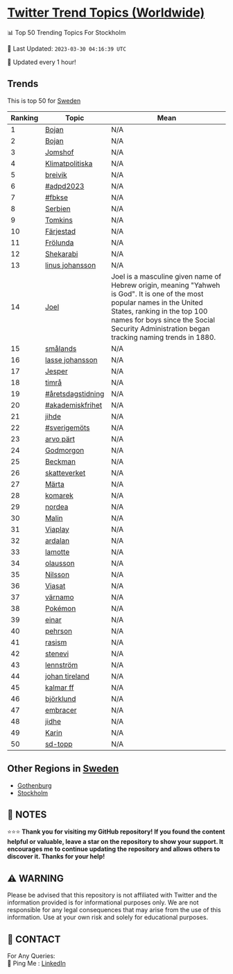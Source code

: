 [Twitter Trend Topics (Worldwide)](https://github.com/ErcinDedeoglu/Twitter-Trend-Topics)
==========


📊 Top 50 Trending Topics For Stockholm

📆 Last Updated: `2023-03-30 04:16:39 UTC`

🔧 Updated every 1 hour!


## Trends

This is top 50 for [Sweden](</Sweden>)

| Ranking | Topic | Mean |
| ------- | ------------ | ------------ |
| 1 | [Bojan](http://twitter.com/search?q=Bojan) | N/A |
| 2 | [Bojan](http://twitter.com/search?q=Bojan) | N/A |
| 3 | [Jomshof](http://twitter.com/search?q=Jomshof) | N/A |
| 4 | [Klimatpolitiska](http://twitter.com/search?q=Klimatpolitiska) | N/A |
| 5 | [breivik](http://twitter.com/search?q=breivik) | N/A |
| 6 | [#adpd2023](http://twitter.com/search?q=%23adpd2023) | N/A |
| 7 | [#fbkse](http://twitter.com/search?q=%23fbkse) | N/A |
| 8 | [Serbien](http://twitter.com/search?q=Serbien) | N/A |
| 9 | [Tomkins](http://twitter.com/search?q=Tomkins) | N/A |
| 10 | [Färjestad](http://twitter.com/search?q=F%c3%a4rjestad) | N/A |
| 11 | [Frölunda](http://twitter.com/search?q=Fr%c3%b6lunda) | N/A |
| 12 | [Shekarabi](http://twitter.com/search?q=Shekarabi) | N/A |
| 13 | [linus johansson](http://twitter.com/search?q=linus+johansson) | N/A |
| 14 | [Joel](http://twitter.com/search?q=Joel) | Joel is a masculine given name of Hebrew origin, meaning "Yahweh is God". It is one of the most popular names in the United States, ranking in the top 100 names for boys since the Social Security Administration began tracking naming trends in 1880. |
| 15 | [smålands](http://twitter.com/search?q=sm%c3%a5lands) | N/A |
| 16 | [lasse johansson](http://twitter.com/search?q=lasse+johansson) | N/A |
| 17 | [Jesper](http://twitter.com/search?q=Jesper) | N/A |
| 18 | [timrå](http://twitter.com/search?q=timr%c3%a5) | N/A |
| 19 | [#åretsdagstidning](http://twitter.com/search?q=%23%c3%a5retsdagstidning) | N/A |
| 20 | [#akademiskfrihet](http://twitter.com/search?q=%23akademiskfrihet) | N/A |
| 21 | [jihde](http://twitter.com/search?q=jihde) | N/A |
| 22 | [#sverigemöts](http://twitter.com/search?q=%23sverigem%c3%b6ts) | N/A |
| 23 | [arvo pärt](http://twitter.com/search?q=arvo+p%c3%a4rt) | N/A |
| 24 | [Godmorgon](http://twitter.com/search?q=Godmorgon) | N/A |
| 25 | [Beckman](http://twitter.com/search?q=Beckman) | N/A |
| 26 | [skatteverket](http://twitter.com/search?q=skatteverket) | N/A |
| 27 | [Märta](http://twitter.com/search?q=M%c3%a4rta) | N/A |
| 28 | [komarek](http://twitter.com/search?q=komarek) | N/A |
| 29 | [nordea](http://twitter.com/search?q=nordea) | N/A |
| 30 | [Malin](http://twitter.com/search?q=Malin) | N/A |
| 31 | [Viaplay](http://twitter.com/search?q=Viaplay) | N/A |
| 32 | [ardalan](http://twitter.com/search?q=ardalan) | N/A |
| 33 | [lamotte](http://twitter.com/search?q=lamotte) | N/A |
| 34 | [olausson](http://twitter.com/search?q=olausson) | N/A |
| 35 | [Nilsson](http://twitter.com/search?q=Nilsson) | N/A |
| 36 | [Viasat](http://twitter.com/search?q=Viasat) | N/A |
| 37 | [värnamo](http://twitter.com/search?q=v%c3%a4rnamo) | N/A |
| 38 | [Pokémon](http://twitter.com/search?q=Pok%c3%a9mon) | N/A |
| 39 | [einar](http://twitter.com/search?q=einar) | N/A |
| 40 | [pehrson](http://twitter.com/search?q=pehrson) | N/A |
| 41 | [rasism](http://twitter.com/search?q=rasism) | N/A |
| 42 | [stenevi](http://twitter.com/search?q=stenevi) | N/A |
| 43 | [lennström](http://twitter.com/search?q=lennstr%c3%b6m) | N/A |
| 44 | [johan tireland](http://twitter.com/search?q=johan+tireland) | N/A |
| 45 | [kalmar ff](http://twitter.com/search?q=kalmar+ff) | N/A |
| 46 | [björklund](http://twitter.com/search?q=bj%c3%b6rklund) | N/A |
| 47 | [embracer](http://twitter.com/search?q=embracer) | N/A |
| 48 | [jidhe](http://twitter.com/search?q=jidhe) | N/A |
| 49 | [Karin](http://twitter.com/search?q=Karin) | N/A |
| 50 | [sd-topp](http://twitter.com/search?q=sd-topp) | N/A |



## Other Regions in [Sweden](</Sweden>)

* [Gothenburg](</Sweden/Gothenburg.md>)
* [Stockholm](</Sweden/Stockholm.md>)



## 📝 NOTES

⭐⭐⭐ **Thank you for visiting my GitHub repository! If you found the content helpful or valuable, leave a star on the repository to show your support. It encourages me to continue updating the repository and allows others to discover it. Thanks for your help!**


## ⚠️ WARNING

Please be advised that this repository is not affiliated with Twitter and the information provided is for informational purposes only. We are not responsible for any legal consequences that may arise from the use of this information. Use at your own risk and solely for educational purposes.


## 📨 CONTACT

 For Any Queries:  
            🏓 Ping Me : [LinkedIn](https://www.linkedin.com/in/ercindedeoglu/)
